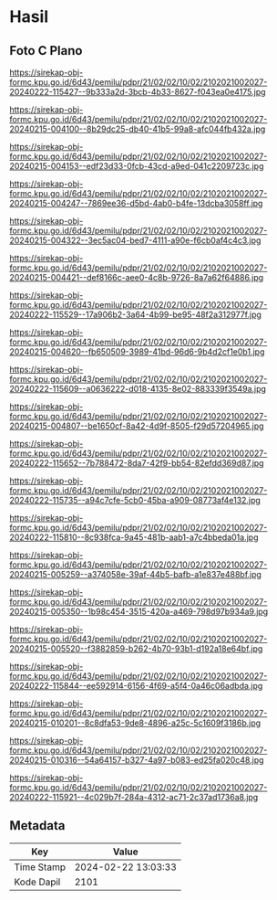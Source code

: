 # Hasil

## Foto C Plano

https://sirekap-obj-formc.kpu.go.id/6d43/pemilu/pdpr/21/02/02/10/02/2102021002027-20240222-115427--9b333a2d-3bcb-4b33-8627-f043ea0e4175.jpg

https://sirekap-obj-formc.kpu.go.id/6d43/pemilu/pdpr/21/02/02/10/02/2102021002027-20240215-004100--8b29dc25-db40-41b5-99a8-afc044fb432a.jpg

https://sirekap-obj-formc.kpu.go.id/6d43/pemilu/pdpr/21/02/02/10/02/2102021002027-20240215-004153--edf23d33-0fcb-43cd-a9ed-041c2209723c.jpg

https://sirekap-obj-formc.kpu.go.id/6d43/pemilu/pdpr/21/02/02/10/02/2102021002027-20240215-004247--7869ee36-d5bd-4ab0-b4fe-13dcba3058ff.jpg

https://sirekap-obj-formc.kpu.go.id/6d43/pemilu/pdpr/21/02/02/10/02/2102021002027-20240215-004322--3ec5ac04-bed7-4111-a90e-f6cb0af4c4c3.jpg

https://sirekap-obj-formc.kpu.go.id/6d43/pemilu/pdpr/21/02/02/10/02/2102021002027-20240215-004421--def8166c-aee0-4c8b-9726-8a7a62f64886.jpg

https://sirekap-obj-formc.kpu.go.id/6d43/pemilu/pdpr/21/02/02/10/02/2102021002027-20240222-115529--17a906b2-3a64-4b99-be95-48f2a312977f.jpg

https://sirekap-obj-formc.kpu.go.id/6d43/pemilu/pdpr/21/02/02/10/02/2102021002027-20240215-004620--fb650509-3989-41bd-96d6-9b4d2cf1e0b1.jpg

https://sirekap-obj-formc.kpu.go.id/6d43/pemilu/pdpr/21/02/02/10/02/2102021002027-20240222-115609--a0636222-d018-4135-8e02-883339f3549a.jpg

https://sirekap-obj-formc.kpu.go.id/6d43/pemilu/pdpr/21/02/02/10/02/2102021002027-20240215-004807--be1650cf-8a42-4d9f-8505-f29d57204965.jpg

https://sirekap-obj-formc.kpu.go.id/6d43/pemilu/pdpr/21/02/02/10/02/2102021002027-20240222-115652--7b788472-8da7-42f9-bb54-82efdd369d87.jpg

https://sirekap-obj-formc.kpu.go.id/6d43/pemilu/pdpr/21/02/02/10/02/2102021002027-20240222-115735--a94c7cfe-5cb0-45ba-a909-08773af4e132.jpg

https://sirekap-obj-formc.kpu.go.id/6d43/pemilu/pdpr/21/02/02/10/02/2102021002027-20240222-115810--8c938fca-9a45-481b-aab1-a7c4bbeda01a.jpg

https://sirekap-obj-formc.kpu.go.id/6d43/pemilu/pdpr/21/02/02/10/02/2102021002027-20240215-005259--a374058e-39af-44b5-bafb-a1e837e488bf.jpg

https://sirekap-obj-formc.kpu.go.id/6d43/pemilu/pdpr/21/02/02/10/02/2102021002027-20240215-005350--1b98c454-3515-420a-a469-798d97b934a9.jpg

https://sirekap-obj-formc.kpu.go.id/6d43/pemilu/pdpr/21/02/02/10/02/2102021002027-20240215-005520--f3882859-b262-4b70-93b1-d192a18e64bf.jpg

https://sirekap-obj-formc.kpu.go.id/6d43/pemilu/pdpr/21/02/02/10/02/2102021002027-20240222-115844--ee592914-6156-4f69-a5f4-0a46c06adbda.jpg

https://sirekap-obj-formc.kpu.go.id/6d43/pemilu/pdpr/21/02/02/10/02/2102021002027-20240215-010201--8c8dfa53-9de8-4896-a25c-5c1609f3186b.jpg

https://sirekap-obj-formc.kpu.go.id/6d43/pemilu/pdpr/21/02/02/10/02/2102021002027-20240215-010316--54a64157-b327-4a97-b083-ed25fa020c48.jpg

https://sirekap-obj-formc.kpu.go.id/6d43/pemilu/pdpr/21/02/02/10/02/2102021002027-20240222-115921--4c029b7f-284a-4312-ac71-2c37ad1736a8.jpg


## Metadata

| Key        | Value               |
| ---------- | ------------------- |
| Time Stamp | 2024-02-22 13:03:33 |
| Kode Dapil | 2101                |



